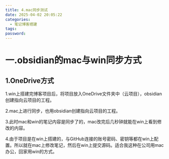 ```yaml
---
title: 4.mac同步测试
date: 2025-04-02 20:05:22
categories:
  - 笔记博客搭建
tags: 
password:
---
```

# 一.obsidian的mac与win同步方式
## 1.OneDrive方式
1.win上搭建完博客项目后，将项目放入OneDrive文件夹中（云项目），obsidian创建指向云项目的工程。

2.mac上进行同步，也用obsidian创建指向云项目的工程。

3.此时mac和win的笔记内容是同步了的，mac改完后几秒钟就能在win上看到修改的内容。

4.由于项目是在win上搭建的，与GitHub连接的账号密码、密钥等都在win上配置。所以就在mac上修改笔记，然后在win上提交源码。适合我这种在公司用mac办公，回家用win的方式。


